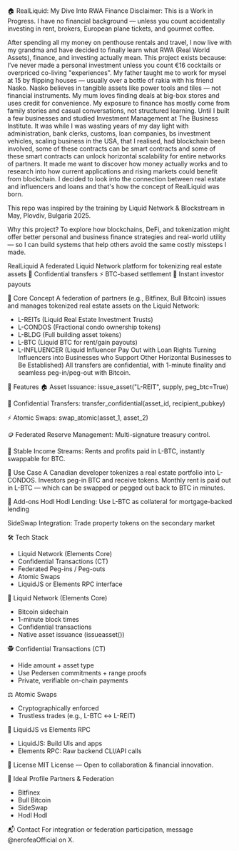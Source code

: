 🏠 RealLiquid: My Dive Into RWA Finance
Disclaimer: This is a Work in Progress. I have no financial background — unless you count accidentally investing in rent, brokers, European plane tickets, and gourmet coffee.

After spending all my money on penthouse rentals and travel, I now live with my grandma and have decided to finally learn what RWA (Real World Assets), finance, and investing actually mean.
This project exists because:
I’ve never made a personal investment unless you count €16 cocktails or overpriced co-living "experiences".
My father taught me to work for mysel at 15 by flipping houses — usually over a bottle of rakia with his friend Nasko.
Nasko believes in tangible assets like power tools and tiles — not financial instruments.
My mum loves finding deals at big-box stores and uses credit for convenience.
My exposure to finance has mostly come from family stories and casual conversations, not structured learning.
Until I built a few businesses and studied Investment Management at The Business Institute. 
It was while I was wasting years of my day light with administration, bank clerks, customs, loan companies, bs investment vehicles, scaling business in the USA, that I realised, had blockchain been involved, some of these contracts can be smart contracts and some of these smart contracts can unlock horizontal scalability for entire networks of partners. 
It made me want to discover how money actually works and to research into how current applications and rising markets could benefit from blockchain. 
I decided to look into the connection between real estate and influencers and loans and that's how the concept of RealLiquid was born.

This repo was inspired by the training by Liquid Network & Blockstream in May, Plovdiv, Bulgaria 2025. 

Why this project?
To explore how blockchains, DeFi, and tokenization might offer better personal and business finance strategies and real-world utility — so I can build systems that help others avoid the same costly missteps I made.

RealLiquid
A federated Liquid Network platform for tokenizing real estate assets
🔐 Confidential transfers
⚡ BTC-based settlement
💸 Instant investor payouts

🔑 Core Concept
A federation of partners (e.g., Bitfinex, Bull Bitcoin) issues and manages tokenized real estate assets on the Liquid Network:
- L-REITs (Liquid Real Estate Investment Trusts)
- L-CONDOS (Fractional condo ownership tokens)
- L-BLDG (Full building asset tokens)
- L-BTC (Liquid BTC for rent/gain payouts)
- L-INFLUENCER (Liquid Influencer Pay Out with Loan Rights Turning Influencers into Businesses who Support Other Horizontal Businesses to Be Established)
All transfers are confidential, with 1-minute finality and seamless peg-in/peg-out with Bitcoin.

🚀 Features
🏠 Asset Issuance:
issue_asset("L-REIT", supply, peg_btc=True)

🔐 Confidential Transfers:
transfer_confidential(asset_id, recipient_pubkey)

⚡ Atomic Swaps:
swap_atomic(asset_1, asset_2)

🪙 Federated Reserve Management:
Multi-signature treasury control.

🧾 Stable Income Streams:
Rents and profits paid in L-BTC, instantly swappable for BTC.

🧪 Use Case
A Canadian developer tokenizes a real estate portfolio into L-CONDOS.
Investors peg-in BTC and receive tokens.
Monthly rent is paid out in L-BTC — which can be swapped or pegged out back to BTC in minutes.

🔄 Add-ons
Hodl Hodl Lending:
Use L-BTC as collateral for mortgage-backed lending

SideSwap Integration:
Trade property tokens on the secondary market

🛠️ Tech Stack
- Liquid Network (Elements Core)
- Confidential Transactions (CT)
- Federated Peg-ins / Peg-outs
- Atomic Swaps
- LiquidJS or Elements RPC interface

🔗 Liquid Network (Elements Core)
- Bitcoin sidechain
- 1-minute block times
- Confidential transactions
- Native asset issuance (issueasset())

🕵️ Confidential Transactions (CT)
- Hide amount + asset type
- Use Pedersen commitments + range proofs
- Private, verifiable on-chain payments

⚖️ Atomic Swaps
- Cryptographically enforced
- Trustless trades (e.g., L-BTC ↔ L-REIT)

🧰 LiquidJS vs Elements RPC
- LiquidJS: Build UIs and apps
- Elements RPC: Raw backend CLI/API calls

📜 License
MIT License — Open to collaboration & financial innovation.

🤝 Ideal Profile Partners & Federation
- Bitfinex
- Bull Bitcoin
- SideSwap
- Hodl Hodl

📬 Contact
For integration or federation participation, message @nerofeaOfficial on X. 
